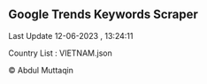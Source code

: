 

## Google Trends Keywords Scraper 
 
Last Update 12-06-2023 , 13:24:11

Country List :
VIETNAM.json



© Abdul Muttaqin 
